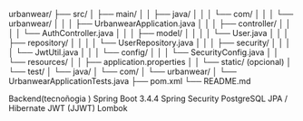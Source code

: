 urbanwear/
├── src/
│   ├── main/
│   │   ├── java/
│   │   │   └── com/
│   │   │       └── urbanwear/
│   │   │           ├── UrbanwearApplication.java
│   │   │           ├── controller/
│   │   │           │   └── AuthController.java
│   │   │           ├── model/
│   │   │           │   └── User.java
│   │   │           ├── repository/
│   │   │           │   └── UserRepository.java
│   │   │           ├── security/
│   │   │           │   └── JwtUtil.java
│   │   │           └── config/
│   │   │               └── SecurityConfig.java
│   │   └── resources/
│   │       ├── application.properties
│   │       └── static/ (opcional)
│   └── test/
│       └── java/
│           └── com/
│               └── urbanwear/
│                   └── UrbanwearApplicationTests.java
├── pom.xml
└── README.md

Backend(tecnoñogia )
Spring Boot 3.4.4
Spring Security
PostgreSQL
JPA / Hibernate
JWT (JJWT)
Lombok
